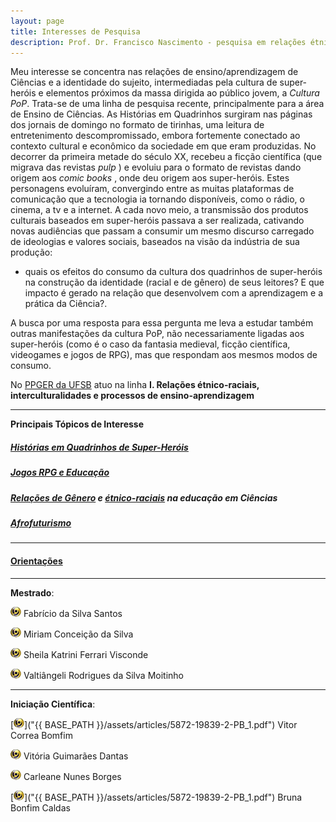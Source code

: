 ```yaml
---
layout: page
title: Interesses de Pesquisa
description: Prof. Dr. Francisco Nascimento - pesquisa em relações étnico-raciais e afrofuturismo ensino de ciências e educação Histórias em Quadrinhos de Super-Heróis e Impacto Cultural no Ensino de Ciências no Ensino de Física Jogos de RPG e Educação e Ensino de Ciências e Ensino de Física
---
```


Meu interesse se concentra nas relações de ensino/aprendizagem de Ciências  e a identidade do sujeito, intermediadas pela cultura de super-heróis e elementos próximos da massa dirigida ao público jovem, a _Cultura PoP_.
Trata-se de uma linha de pesquisa recente, principalmente para a área de Ensino de Ciências. As Histórias em Quadrinhos surgiram  nas páginas dos jornais de domingo no formato de tirinhas, uma leitura de entretenimento descompromissado, embora fortemente conectado ao contexto cultural e econômico da sociedade em que eram produzidas. No decorrer da primeira metade do século XX, recebeu a ficção científica (que migrava das revistas _pulp_ ) e evoluiu para o formato de revistas dando origem aos _comic books_ , onde deu origem aos super-heróis. Estes personagens evoluíram,  convergindo entre as muitas plataformas de comunicação que a tecnologia ia tornando disponíveis, como o rádio, o cinema, a tv e a internet. A cada novo meio, a transmissão dos produtos culturais baseados em super-heróis passava a ser realizada, cativando novas audiências que passam a consumir um mesmo discurso carregado de ideologias e valores sociais, baseados na visão da indústria de sua produção:  
- quais os efeitos do consumo da cultura dos quadrinhos de super-heróis na construção da identidade (racial e de gênero) de seus leitores? E que impacto é gerado na relação que desenvolvem com a aprendizagem e a prática da Ciência?.

A busca por uma resposta para essa pergunta me leva a estudar também outras manifestações da cultura PoP, não necessariamente ligadas aos super-heróis (como é o caso da fantasia medieval, ficção científica,  videogames e jogos de RPG), mas que respondam aos mesmos modos de consumo.


No [PPGER da UFSB](https://ufsb.edu.br/ppger/) atuo na linha **I. Relações étnico-raciais, interculturalidades e processos de ensino-aprendizagem**


---

**Principais Tópicos de Interesse**

##### [Histórias em Quadrinhos de Super-Heróis](https://itxesco.github.io/pages/hq.html)

##### [Jogos RPG e Educação](https://itxesco.github.io/pages/rpg.html)

##### [Relações de Gênero](itxesco.github.io/pages/genero.html) e [étnico-raciais](itxesco.github.io/pages/etnicoraciais.html) na educação em Ciências

##### [Afrofuturismo](itxesco.github.io/pages/afrofuturismo.html)

---
#### [Orientações](https://itxesco.github.io/pages/alunos.html)

---

**Mestrado**:

 [![lattes](icons16/lattes-icon.png)]("http://lattes.cnpq.br/7551985613163404") Fabrício da Silva Santos  

 [![lattes](icons16/lattes-icon.png)](http://lattes.cnpq.br/4026848433366326) Miriam Conceição da Silva

 [![lattes](icons16/lattes-icon.png)](http://lattes.cnpq.br/8317287394228958) Sheila Katrini Ferrari Visconde

 [![lattes](icons16/lattes-icon.png)](http://lattes.cnpq.br/0265292324050570) Valtiângeli Rodrigues da Silva Moitinho

 ---

**Iniciação Científica**:

[![lattes](icons16/lattes-icon.png)]("{{ BASE_PATH }}/assets/articles/5872-19839-2-PB_1.pdf") Vitor Correa Bomfim

[![lattes](icons16/lattes-icon.png)](http://lattes.cnpq.br/0441717524768073) Vitória Guimarães Dantas  

[![lattes](icons16/lattes-icon.png)](http://lattes.cnpq.br/5977115182619808) Carleane Nunes Borges

[![lattes](icons16/lattes-icon.png)]("{{ BASE_PATH }}/assets/articles/5872-19839-2-PB_1.pdf") Bruna Bonfim Caldas   
